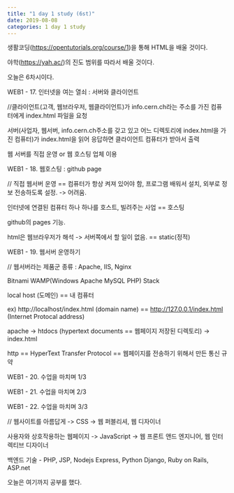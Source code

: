 ```yaml
---
title: "1 day 1 study (6st)"
date: 2019-08-08
categories: 1 day 1 study
---
```



생활코딩(https://opentutorials.org/course/1)을 통해 HTML을 배울 것이다.

야학(https://yah.ac/)의 진도 범위를 따라서 배울 것이다.

오늘은 6차시이다.

 

WEB1 - 17. 인터넷을 여는 열쇠 : 서버와 클라이언트

//클라이언트(고객, 웹브라우저, 웹클라이언트)가 info.cern.ch라는 주소를 가진 컴퓨터에게 index.html 파일을 요청

서버(사업자, 웹서버, info.cern.ch주소를 갖고 있고 어느 디렉토리에 index.html을 가진 컴퓨터)가 index.html을 읽어 응답하면 클라이언트 컴퓨터가 받아서 출력

웹 서버를 직접 운영 or 웹 호스팅 업체 이용

WEB1 - 18. 웹호스팅 : github page

// 직접 웹서버 운영 == 컴퓨터가 항상 켜져 있어야 함, 프로그램 배워서 설치, 외부로 정보 전송하도록 설정. -> 어려움.

인터넷에 연결된 컴퓨터 하나 하나를 호스트, 빌려주는 사업 == 호스팅

github의 pages 기능.

html은 웹브라우저가 해석 -> 서버쪽에서 할 일이 없음. == static(정적)

WEB1 - 19. 웹서버 운영하기

// 웹서버라는 제품군 종류 : Apache, IIS, Nginx

Bitnami WAMP(Windows Apache MySQL PHP) Stack

local host (도메인) == 내 컴퓨터

ex) http://localhost/index.html (domain name) == http://127.0.0.1/index.html (Internet Protocal address)

apache -> htdocs (hypertext documents == 웹페이지 저장된 디렉토리) -> index.html

http == HyperText Transfer Protocol == 웹페이지를 전송하기 위해서 만든 통신 규약

WEB1 - 20. 수업을 마치며 1/3

WEB1 - 21. 수업을 마치며 2/3

WEB1 - 22. 수업을 마치며 3/3

// 웹사이트를 아름답게 -> CSS -> 웹 퍼블리셔, 웹 디자이너

사용자와 상호작용하는 웹페이지 -> JavaScript -> 웹 프론트 앤드 엔지니어, 웹 인터렉티브 디자이너

백엔드 기술 - PHP, JSP, Nodejs Express, Python Django, Ruby on Rails, ASP.net

 

 

 

오늘은 여기까지 공부를 했다.
